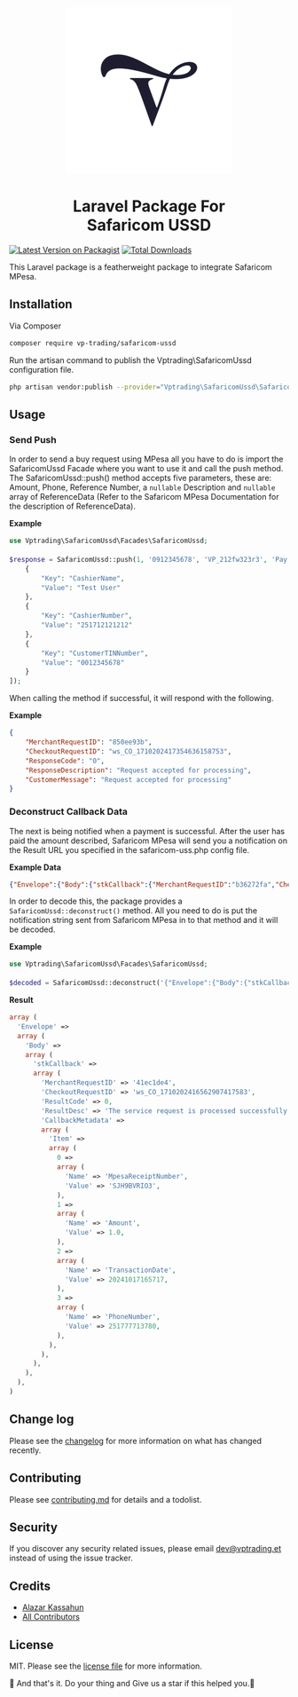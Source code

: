 <p align="center"><a href="https://vptrading.et"><img src="/src/imgs/logo.png" alt="VP Logo"></a></p>

<h1 align="center">Laravel Package For<br> Safaricom USSD</h1>

[![Latest Version on Packagist][ico-version]][link-packagist]
[![Total Downloads][ico-downloads]][link-downloads]

This Laravel package is a featherweight package to integrate Safaricom MPesa.

## Installation

Via Composer

```bash
composer require vp-trading/safaricom-ussd
```

Run the artisan command to publish the Vptrading\SafaricomUssd configuration file.

```bash
php artisan vendor:publish --provider="Vptrading\SafaricomUssd\SafaricomUssdServiceProvider"
```

## Usage

### Send Push

In order to send a buy request using MPesa all you have to do is import the SafaricomUssd Facade where you want to use it and call the push method. The SafaricomUssd::push() method accepts five parameters, these are: Amount, Phone, Reference Number, a `nullable` Description and `nullable` array of ReferenceData (Refer to the Safaricom MPesa Documentation for the description of ReferenceData).

**Example**

```php
use Vptrading\SafaricomUssd\Facades\SafaricomUssd;

$response = SafaricomUssd::push(1, '0912345678', 'VP_212fw323r3', 'Pay for Good', "ReferenceData":[
    {
        "Key": "CashierName",
        "Value": "Test User"
    },
    {
        "Key": "CashierNumber",
        "Value": "251712121212"
    },
    {
        "Key": "CustomerTINNumber",
        "Value": "0012345678"
    }
]);
```

When calling the method if successful, it will respond with the following.

**Example**

```json
{
    "MerchantRequestID": "850ee93b",
    "CheckoutRequestID": "ws_CO_1710202417354636158753",
    "ResponseCode": "0",
    "ResponseDescription": "Request accepted for processing",
    "CustomerMessage": "Request accepted for processing"
}
```

### Deconstruct Callback Data

The next is being notified when a payment is successful. After the user has paid the amount described, Safaricom MPesa will send you a notification on the Result URL you specified in the safaricom-uss.php config file.

**Example Data**

```json
{"Envelope":{"Body":{"stkCallback":{"MerchantRequestID":"b36272fa","CheckoutRequestID":"ws_CO_1710202412231281053980","ResultCode":3002,"ResultDesc":"No response from user.","CallbackMetadata":{"Item":[{"Name":"MpesaReceiptNumber"},{"Name":"Amount"},{"Name":"TransactionDate"},{"Name":"PhoneNumber","Value":251777713780}]}}}}}
```

In order to decode this, the package provides a `SafaricomUssd::deconstruct()` method. All you need to do is put the notification string sent from Safaricom MPesa in to that method and it will be decoded.

**Example**

```php
use Vptrading\SafaricomUssd\Facades\SafaricomUssd;

$decoded = SafaricomUssd::deconstruct('{"Envelope":{"Body":{"stkCallback":{"MerchantRequestID":"b36272fa","CheckoutRequestID":"ws_CO_1710202412231281053980","ResultCode":3002,"ResultDesc":"No response from user.","CallbackMetadata":{"Item":[{"Name":"MpesaReceiptNumber"},{"Name":"Amount"},{"Name":"TransactionDate"},{"Name":"PhoneNumber","Value":251777713780}]}}}}}');
```

**Result**

```php
array (
  'Envelope' => 
  array (
    'Body' => 
    array (
      'stkCallback' => 
      array (
        'MerchantRequestID' => '41ec1de4',
        'CheckoutRequestID' => 'ws_CO_1710202416562907417583',
        'ResultCode' => 0,
        'ResultDesc' => 'The service request is processed successfully.',
        'CallbackMetadata' => 
        array (
          'Item' => 
          array (
            0 => 
            array (
              'Name' => 'MpesaReceiptNumber',
              'Value' => 'SJH9BVRIO3',
            ),
            1 => 
            array (
              'Name' => 'Amount',
              'Value' => 1.0,
            ),
            2 => 
            array (
              'Name' => 'TransactionDate',
              'Value' => 20241017165717,
            ),
            3 => 
            array (
              'Name' => 'PhoneNumber',
              'Value' => 251777713780,
            ),
          ),
        ),
      ),
    ),
  ),
)
```

## Change log

Please see the [changelog](changelog.md) for more information on what has changed recently.

## Contributing

Please see [contributing.md](contributing.md) for details and a todolist.

## Security

If you discover any security related issues, please email dev@vptrading.et instead of using the issue tracker.

## Credits

- [Alazar Kassahun][link-author]
- [All Contributors][link-contributors]

## License

MIT. Please see the [license file](license.md) for more information.

[ico-version]: https://img.shields.io/packagist/v/vptrading/safaricom-ussd.svg?style=flat-square
[ico-downloads]: https://img.shields.io/packagist/dt/vptrading/safaricom-ussd.svg?style=flat-square
[ico-travis]: https://img.shields.io/travis/vptrading/safaricom-ussd/master.svg?style=flat-square
[ico-styleci]: https://styleci.io/repos/12345678/shield

[link-packagist]: https://packagist.org/packages/vptrading/safaricom-ussd
[link-downloads]: https://packagist.org/packages/vptrading/safaricom-ussd
[link-author]: https://github.com/vptrading
[link-contributors]: ../../contributors

🚀 And that's it. Do your thing and Give us a star if this helped you.🚀
